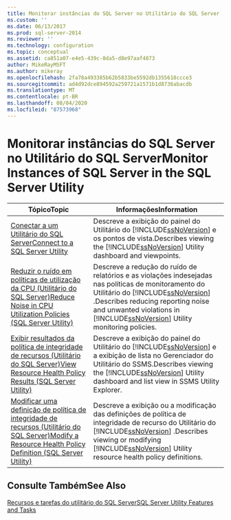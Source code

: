 ```yaml
---
title: Monitorar instâncias do SQL Server no Utilitário do SQL Server | Microsoft Docs
ms.custom: ''
ms.date: 06/13/2017
ms.prod: sql-server-2014
ms.reviewer: ''
ms.technology: configuration
ms.topic: conceptual
ms.assetid: ca851a07-e4e5-439c-8da5-d8e97aaf4873
author: MikeRayMSFT
ms.author: mikeray
ms.openlocfilehash: 2fa78a493385b62b5833be5592db1355618ccce3
ms.sourcegitcommit: ad4d92dce894592a259721a1571b1d8736abacdb
ms.translationtype: MT
ms.contentlocale: pt-BR
ms.lasthandoff: 08/04/2020
ms.locfileid: "87573968"
---
```

# <a name="monitor-instances-of-sql-server-in-the-sql-server-utility"></a><span data-ttu-id="6784a-102">Monitorar instâncias do SQL Server no Utilitário do SQL Server</span><span class="sxs-lookup"><span data-stu-id="6784a-102">Monitor Instances of SQL Server in the SQL Server Utility</span></span>
  
  
|<span data-ttu-id="6784a-103">Tópico</span><span class="sxs-lookup"><span data-stu-id="6784a-103">Topic</span></span>|<span data-ttu-id="6784a-104">Informações</span><span class="sxs-lookup"><span data-stu-id="6784a-104">Information</span></span>|  
|-----------|-----------------|  
|[<span data-ttu-id="6784a-105">Conectar a um Utilitário do SQL Server</span><span class="sxs-lookup"><span data-stu-id="6784a-105">Connect to a SQL Server Utility</span></span>](connect-to-a-sql-server-utility.md)|<span data-ttu-id="6784a-106">Descreve a exibição do painel do Utilitário do [!INCLUDE[ssNoVersion](../../includes/ssnoversion-md.md)] e os pontos de vista.</span><span class="sxs-lookup"><span data-stu-id="6784a-106">Describes viewing the [!INCLUDE[ssNoVersion](../../includes/ssnoversion-md.md)] Utility dashboard and viewpoints.</span></span>|  
|[<span data-ttu-id="6784a-107">Reduzir o ruído em políticas de utilização da CPU &#40;Utilitário do SQL Server&#41;</span><span class="sxs-lookup"><span data-stu-id="6784a-107">Reduce Noise in CPU Utilization Policies &#40;SQL Server Utility&#41;</span></span>](reduce-noise-in-cpu-utilization-policies-sql-server-utility.md)|<span data-ttu-id="6784a-108">Descreve a redução do ruído de relatórios e as violações indesejadas nas políticas de monitoramento do Utilitário do [!INCLUDE[ssNoVersion](../../includes/ssnoversion-md.md)] .</span><span class="sxs-lookup"><span data-stu-id="6784a-108">Describes reducing reporting noise and unwanted violations in [!INCLUDE[ssNoVersion](../../includes/ssnoversion-md.md)] Utility monitoring policies.</span></span>|  
|[<span data-ttu-id="6784a-109">Exibir resultados da política de integridade de recursos &#40;Utilitário do SQL Server&#41;</span><span class="sxs-lookup"><span data-stu-id="6784a-109">View Resource Health Policy Results &#40;SQL Server Utility&#41;</span></span>](view-resource-health-policy-results-sql-server-utility.md)|<span data-ttu-id="6784a-110">Descreve a exibição do painel do Utilitário do [!INCLUDE[ssNoVersion](../../includes/ssnoversion-md.md)] e a exibição de lista no Gerenciador do Utilitário do SSMS.</span><span class="sxs-lookup"><span data-stu-id="6784a-110">Describes viewing the [!INCLUDE[ssNoVersion](../../includes/ssnoversion-md.md)] Utility dashboard and list view in SSMS Utility Explorer.</span></span>|  
|[<span data-ttu-id="6784a-111">Modificar uma definição de política de integridade de recursos &#40;Utilitário do SQL Server&#41;</span><span class="sxs-lookup"><span data-stu-id="6784a-111">Modify a Resource Health Policy Definition &#40;SQL Server Utility&#41;</span></span>](modify-a-resource-health-policy-definition-sql-server-utility.md)|<span data-ttu-id="6784a-112">Descreve a exibição ou a modificação das definições de política de integridade de recurso do Utilitário do [!INCLUDE[ssNoVersion](../../includes/ssnoversion-md.md)] .</span><span class="sxs-lookup"><span data-stu-id="6784a-112">Describes viewing or modifying [!INCLUDE[ssNoVersion](../../includes/ssnoversion-md.md)] Utility resource health policy definitions.</span></span>|  
  
## <a name="see-also"></a><span data-ttu-id="6784a-113">Consulte Também</span><span class="sxs-lookup"><span data-stu-id="6784a-113">See Also</span></span>  
 [<span data-ttu-id="6784a-114">Recursos e tarefas do utilitário do SQL Server</span><span class="sxs-lookup"><span data-stu-id="6784a-114">SQL Server Utility Features and Tasks</span></span>](sql-server-utility-features-and-tasks.md)  
  
  
